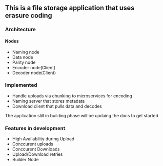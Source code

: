 ## This is a file storage application that uses erasure coding

### Architecture

#### Nodes
- Naming node
- Data node
- Parity node
- Encoder node(Client)
- Decoder node(Client)



### Implemented
- Handle uploads via chunking to microservices for encoding
- Naming server that stores metadata
- Download client that pulls data and decodes

The application still in building phase will be updaing the docs to get started

### Features in development
- High Availability during Upload
- Conccurent uploads
- Conccurent Downloads
- Upload/Download retries
- Builder Node